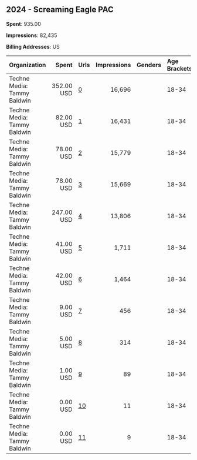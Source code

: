 ## 2024 - Screaming Eagle PAC 
**Spent**: 935.00

**Impressions**: 82,435

**Billing Addresses**: US

|Organization|Spent|Urls|Impressions|Genders|Age Brackets|Country Codes|
|:---|---:|:---|---:|:---|:---|:---|
|Techne Media: Tammy Baldwin|352.00 USD|[0](https://www.snap.com/political-ads/asset/e3b27b81164e20a5d1e58ac7041913a773e1f42c26ba00270ae2bcb6f6fec1db?mediaType=mp4)|16,696||18-34|united states|
|Techne Media: Tammy Baldwin|82.00 USD|[1](https://www.snap.com/political-ads/asset/489be49f404a06bf1505d9af79254728360ddd5f652518d451bec713b108b216?mediaType=mp4)|16,431||18-34|united states|
|Techne Media: Tammy Baldwin|78.00 USD|[2](https://www.snap.com/political-ads/asset/e3b27b81164e20a5d1e58ac7041913a773e1f42c26ba00270ae2bcb6f6fec1db?mediaType=mp4)|15,779||18-34|united states|
|Techne Media: Tammy Baldwin|78.00 USD|[3](https://www.snap.com/political-ads/asset/806310974c0d626e5cd325de8f3b72863524e6160271e277c33e051bcbf413fe?mediaType=mp4)|15,669||18-34|united states|
|Techne Media: Tammy Baldwin|247.00 USD|[4](https://www.snap.com/political-ads/asset/e3b27b81164e20a5d1e58ac7041913a773e1f42c26ba00270ae2bcb6f6fec1db?mediaType=mp4)|13,806||18-34|united states|
|Techne Media: Tammy Baldwin|41.00 USD|[5](https://www.snap.com/political-ads/asset/806310974c0d626e5cd325de8f3b72863524e6160271e277c33e051bcbf413fe?mediaType=mp4)|1,711||18-34|united states|
|Techne Media: Tammy Baldwin|42.00 USD|[6](https://www.snap.com/political-ads/asset/489be49f404a06bf1505d9af79254728360ddd5f652518d451bec713b108b216?mediaType=mp4)|1,464||18-34|united states|
|Techne Media: Tammy Baldwin|9.00 USD|[7](https://www.snap.com/political-ads/asset/489be49f404a06bf1505d9af79254728360ddd5f652518d451bec713b108b216?mediaType=mp4)|456||18-34|united states|
|Techne Media: Tammy Baldwin|5.00 USD|[8](https://www.snap.com/political-ads/asset/806310974c0d626e5cd325de8f3b72863524e6160271e277c33e051bcbf413fe?mediaType=mp4)|314||18-34|united states|
|Techne Media: Tammy Baldwin|1.00 USD|[9](https://www.snap.com/political-ads/asset/e3b27b81164e20a5d1e58ac7041913a773e1f42c26ba00270ae2bcb6f6fec1db?mediaType=mp4)|89||18-34|united states|
|Techne Media: Tammy Baldwin|0.00 USD|[10](https://www.snap.com/political-ads/asset/806310974c0d626e5cd325de8f3b72863524e6160271e277c33e051bcbf413fe?mediaType=mp4)|11||18-34|united states|
|Techne Media: Tammy Baldwin|0.00 USD|[11](https://www.snap.com/political-ads/asset/489be49f404a06bf1505d9af79254728360ddd5f652518d451bec713b108b216?mediaType=mp4)|9||18-34|united states|
